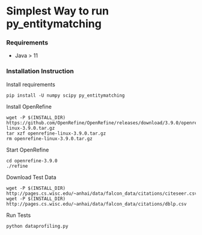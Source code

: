 # Simplest Way to run py_entitymatching
### Requirements
- Java > 11

### Installation Instruction

Install requirements
```
pip install -U numpy scipy py_entitymatching
```

Install OpenRefine

```
wget -P $(INSTALL_DIR) https://github.com/OpenRefine/OpenRefine/releases/download/3.9.0/openrefine-linux-3.9.0.tar.gz
tar xzf openrefine-linux-3.9.0.tar.gz
rm openrefine-linux-3.9.0.tar.gz
```

Start OpenRefine
```
cd openrefine-3.9.0
./refine
```

Download Test Data
```
wget -P $(INSTALL_DIR) http://pages.cs.wisc.edu/~anhai/data/falcon_data/citations/citeseer.csv
wget -P $(INSTALL_DIR) http://pages.cs.wisc.edu/~anhai/data/falcon_data/citations/dblp.csv
```
Run Tests
```
python dataprofiling.py
```